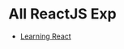 # All ReactJS Exp

* [Learning React](https://github.com/shahjalalh/reactjs/tree/master/learning-react)
